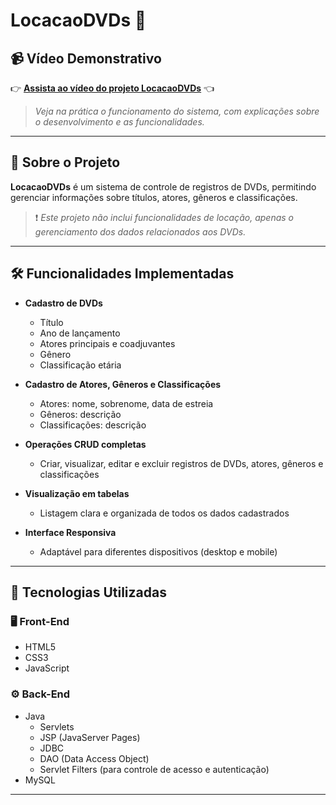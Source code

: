 # LocacaoDVDs 📀  

## 📹 Vídeo Demonstrativo  
👉 **[Assista ao vídeo do projeto LocacaoDVDs](https://www.youtube.com/watch?v=5yUMNRytF8Q)** 👈  
> *Veja na prática o funcionamento do sistema, com explicações sobre o desenvolvimento e as funcionalidades.*

---

## 📌 Sobre o Projeto  

**LocacaoDVDs** é um sistema de controle de registros de DVDs, permitindo gerenciar informações sobre títulos, atores, gêneros e classificações.  
> ❗ *Este projeto não inclui funcionalidades de locação, apenas o gerenciamento dos dados relacionados aos DVDs.*

---

## 🛠 Funcionalidades Implementadas  

- **Cadastro de DVDs**  
  - Título  
  - Ano de lançamento  
  - Atores principais e coadjuvantes  
  - Gênero  
  - Classificação etária  

- **Cadastro de Atores, Gêneros e Classificações**  
  - Atores: nome, sobrenome, data de estreia  
  - Gêneros: descrição  
  - Classificações: descrição  

- **Operações CRUD completas**  
  - Criar, visualizar, editar e excluir registros de DVDs, atores, gêneros e classificações  

- **Visualização em tabelas**  
  - Listagem clara e organizada de todos os dados cadastrados  

- **Interface Responsiva**  
  - Adaptável para diferentes dispositivos (desktop e mobile)

---

## 🔧 Tecnologias Utilizadas  

### 🖥️ Front-End  
- HTML5  
- CSS3  
- JavaScript  

### ⚙️ Back-End  
- Java  
  - Servlets  
  - JSP (JavaServer Pages)  
  - JDBC  
  - DAO (Data Access Object)  
  - Servlet Filters (para controle de acesso e autenticação)  
- MySQL

---
